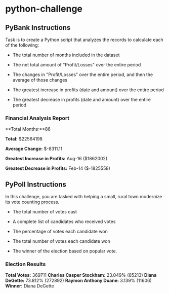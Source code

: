 # python-challenge



## PyBank Instructions

Task is to create a Python script that analyzes the records to calculate each of the following:

* The total number of months included in the dataset

* The net total amount of "Profit/Losses" over the entire period

* The changes in "Profit/Losses" over the entire period, and then the average of those changes

* The greatest increase in profits (date and amount) over the entire period

* The greatest decrease in profits (date and amount) over the entire period

### Financial Analysis Report 
**Total Months:**86

**Total:** $22564198

**Average Change:** $-8311.11

**Greatest Increase in Profits:** Aug-16 ($1862002)

**Greatest Decrease in Profits:** Feb-14 ($-1825558)


## PyPoll Instructions

In this challenge, you are tasked with helping a small, rural town modernize its vote counting process.

* The total number of votes cast

* A complete list of candidates who received votes

* The percentage of votes each candidate won

* The total number of votes each candidate won

* The winner of the election based on popular vote.

### Election Results
**Total Votes:** 369711
**Charles Casper Stockham:** 23.049% (85213)
**Diana DeGette:** 73.812% (272892)
**Raymon Anthony Doane:** 3.139% (11606)
**Winner:** Diana DeGette
